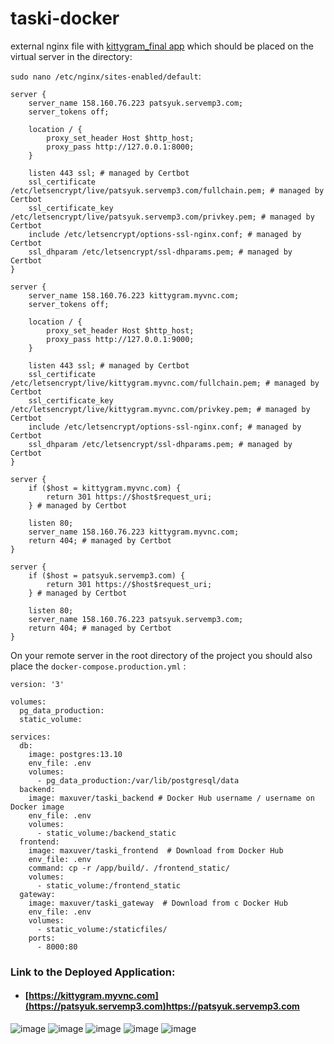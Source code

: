# taski-docker

external nginx file with [kittygram_final app](https://github.com/maxuver/kittygram_final) which should be placed on the virtual server in the directory:  

```sudo nano /etc/nginx/sites-enabled/default```:

```
server {
    server_name 158.160.76.223 patsyuk.servemp3.com;
    server_tokens off;

    location / {
        proxy_set_header Host $http_host;
        proxy_pass http://127.0.0.1:8000;
    }

    listen 443 ssl; # managed by Certbot
    ssl_certificate /etc/letsencrypt/live/patsyuk.servemp3.com/fullchain.pem; # managed by Certbot
    ssl_certificate_key /etc/letsencrypt/live/patsyuk.servemp3.com/privkey.pem; # managed by Certbot
    include /etc/letsencrypt/options-ssl-nginx.conf; # managed by Certbot
    ssl_dhparam /etc/letsencrypt/ssl-dhparams.pem; # managed by Certbot
}

server {
    server_name 158.160.76.223 kittygram.myvnc.com;
    server_tokens off;

    location / {
        proxy_set_header Host $http_host;
        proxy_pass http://127.0.0.1:9000;
    }

    listen 443 ssl; # managed by Certbot
    ssl_certificate /etc/letsencrypt/live/kittygram.myvnc.com/fullchain.pem; # managed by Certbot
    ssl_certificate_key /etc/letsencrypt/live/kittygram.myvnc.com/privkey.pem; # managed by Certbot
    include /etc/letsencrypt/options-ssl-nginx.conf; # managed by Certbot
    ssl_dhparam /etc/letsencrypt/ssl-dhparams.pem; # managed by Certbot
}

server {
    if ($host = kittygram.myvnc.com) {
        return 301 https://$host$request_uri;
    } # managed by Certbot

    listen 80;
    server_name 158.160.76.223 kittygram.myvnc.com;
    return 404; # managed by Certbot
}

server {
    if ($host = patsyuk.servemp3.com) {
        return 301 https://$host$request_uri;
    } # managed by Certbot

    listen 80;
    server_name 158.160.76.223 patsyuk.servemp3.com;
    return 404; # managed by Certbot
}
```

On your remote server in the root directory of the project you should also place the ```docker-compose.production.yml``` :


```
version: '3'

volumes:
  pg_data_production:
  static_volume:

services:
  db:
    image: postgres:13.10
    env_file: .env
    volumes:
      - pg_data_production:/var/lib/postgresql/data
  backend:
    image: maxuver/taski_backend # Docker Hub username / username on Docker image
    env_file: .env
    volumes:
      - static_volume:/backend_static
  frontend:
    image: maxuver/taski_frontend  # Download from Docker Hub
    env_file: .env
    command: cp -r /app/build/. /frontend_static/
    volumes:
      - static_volume:/frontend_static
  gateway:
    image: maxuver/taski_gateway  # Download from с Docker Hub
    env_file: .env
    volumes:
      - static_volume:/staticfiles/
    ports:
      - 8000:80
```

### Link to the Deployed Application:

- #### [https://kittygram.myvnc.com](https://patsyuk.servemp3.com)https://patsyuk.servemp3.com
![image](https://github.com/maxuver/taski-docker/assets/78837452/22fe41d4-bc90-406e-bcae-555f09b763af)
![image](https://github.com/maxuver/taski-docker/assets/78837452/f6b95eee-0b54-40dd-adf1-1c34991a6320)
![image](https://github.com/maxuver/taski-docker/assets/78837452/9d35170b-c1d8-41e7-8ffa-d5a7f563c0d5)
![image](https://github.com/maxuver/taski-docker/assets/78837452/4f9982e5-61fb-4902-bc01-f2dbf65b099e)
![image](https://github.com/maxuver/taski-docker/assets/78837452/dbc386d6-f0b0-4a46-b51b-05112e7c8212)





